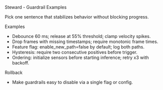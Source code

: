 Steward - Guardrail Examples

Pick one sentence that stabilizes behavior without blocking progress.

Examples
- Debounce 60 ms; release at 55% threshold; clamp velocity spikes.
- Drop frames with missing timestamps; require monotonic frame times.
- Feature flag: enable_new_path=false by default; log both paths.
- Hysteresis: require two consecutive positives before trigger.
- Ordering: initialize sensors before starting inference; retry x3 with backoff.

Rollback
- Make guardrails easy to disable via a single flag or config.


